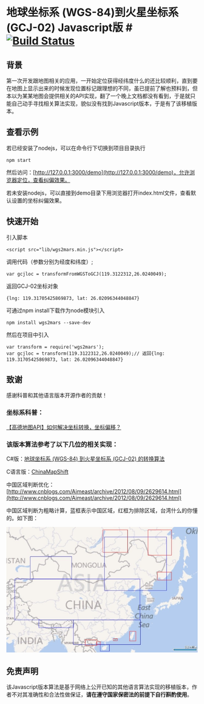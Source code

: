 # 地球坐标系 (WGS-84)到火星坐标系 (GCJ-02) Javascript版 #[![Build Status](https://travis-ci.org/hiwanz/wgs2mars.js.svg?branch=master)](https://travis-ci.org/hiwanz/wgs2mars.js)

## 背景
第一次开发跟地图相关的应用，一开始定位获得经纬度什么的还比较顺利，直到要在地图上显示出来的时候发现位置标记跟理想的不同，虽已提前了解也预料到，但本以为某某地图会提供相关的API实现，翻了一个晚上文档都没有看到，于是就只能自己动手寻找相关算法实现，貌似没有找到Javascript版本，于是有了该移植版本。


## 查看示例

若已经安装了nodejs，可以在命令行下切换到项目目录执行

    npm start

然后访问：[http://127.0.0.1:3000/demo](http://127.0.0.1:3000/demo)，允许浏览器定位，查看纠偏效果。

若未安装nodejs，可以直接到demo目录下用浏览器打开index.html文件，查看默认设置的坐标纠偏效果。

## 快速开始

引入脚本

    <script src="lib/wgs2mars.min.js"></script>

调用代码（参数分别为经度和纬度）;

    var gcjloc = transformFromWGSToGCJ(119.3122312,26.0240049);

返回GCJ-02坐标对象

    {lng: 119.31705425869873, lat: 26.02096344048847}

可通过npm install下载作为node模块引入

    npm install wgs2mars --save-dev

然后在项目中引入
    
    var transform = require('wgs2mars');
    var gcjloc = transform(119.3122312,26.0240049);// 返回{lng: 119.31705425869873, lat: 26.02096344048847}

## 致谢

感谢科普和其他语言版本开源作者的贡献！

### 坐标系科普：

[【高德地图API】如何解决坐标转换，坐标偏移？](http://segmentfault.com/blog/gaodelbs/1190000000498434 "【高德地图API】如何解决坐标转换，坐标偏移？")

### 该版本算法参考了以下几位的相关实现：

C#版：[地球坐标系 (WGS-84) 到火星坐标系 (GCJ-02) 的转换算法](http://blog.csdn.net/coolypf/article/details/8686588 "地球坐标系 (WGS-84) 到火星坐标系 (GCJ-02) 的转换算法")

C语言版：[ChinaMapShift](https://github.com/Dronaldo17/ChinaMapShift/blob/master/algorithm/china_shift.c "ChinaMapShift")

中国区域判断优化：[http://www.cnblogs.com/Aimeast/archive/2012/08/09/2629614.html](http://www.cnblogs.com/Aimeast/archive/2012/08/09/2629614.html)

中国区域判断为粗略计算，蓝框表示中国区域，红框为排除区域，台湾什么的你懂的。如下图：

![中国区域判断](in-china-region.jpg)

## 免责声明

该Javascript版本算法是基于网络上公开已知的其他语言算法实现的移植版本，作者不对其准确性和合法性做保证，**请在遵守国家保密法的前提下自行斟酌使用**。